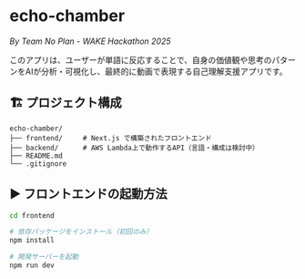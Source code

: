 # echo-chamber
_By Team No Plan - WAKE Hackathon 2025_

このアプリは、ユーザーが単語に反応することで、自身の価値観や思考のパターンをAIが分析・可視化し、最終的に動画で表現する自己理解支援アプリです。

## 🏗 プロジェクト構成
```
echo-chamber/
├── frontend/     # Next.js で構築されたフロントエンド
├── backend/      # AWS Lambda上で動作するAPI（言語・構成は検討中）
├── README.md
└── .gitignore
```

## ▶️ フロントエンドの起動方法

```bash
cd frontend

# 依存パッケージをインストール（初回のみ）
npm install

# 開発サーバーを起動
npm run dev